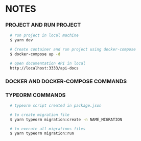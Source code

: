 # NOTES

### PROJECT AND RUN PROJECT
```bash
  # run project in local machine
  $ yarn dev

  # Create container and run project using docker-compose
  $ docker-compose up -d

  # open documentation API in local
  http://localhost:3333/api-docs
```

### DOCKER AND DOCKER-COMPOSE COMMANDS

### TYPEORM COMMANDS
```bash
  # typeorm script created in package.json

  # to create migration file
  $ yarn typeorm migration:create -n NAME_MIGRATION

  # to execute all migrations files
  $ yarn typeorm migration:run
```
